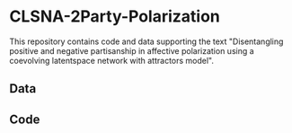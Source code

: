 # CLSNA-2Party-Polarization
This repository contains code and data supporting the text "Disentangling positive and negative partisanship in affective polarization using a coevolving latentspace network with attractors model".


## Data
## Code
